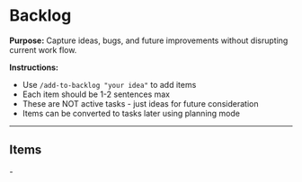 # Backlog

**Purpose:** Capture ideas, bugs, and future improvements without disrupting current work flow.

**Instructions:**
- Use `/add-to-backlog "your idea"` to add items
- Each item should be 1-2 sentences max
- These are NOT active tasks - just ideas for future consideration
- Items can be converted to tasks later using planning mode

---

## Items

<!-- Items will be added below -->- 
